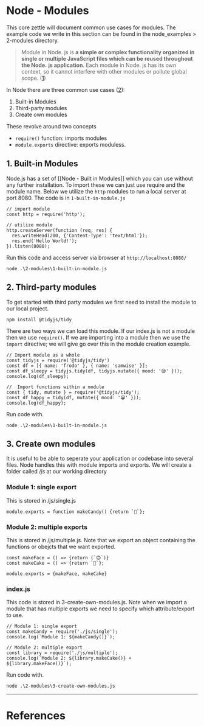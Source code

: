 # Node - Modules

This core zettle will document common use cases for modules. The example code we write in this section can be found in the node_examples > 2-modules directory. 

>Module in Node. js is **a simple or complex functionality organized in single or multiple JavaScript files which can be reused throughout the Node.** **js application**. Each module in Node. js has its own context, so it cannot interfere with other modules or pollute global scope. ([1](https://www.tutorialsteacher.com/nodejs/nodejs-modules#:~:text=Module%20in%20Node.,modules%20or%20pollute%20global%20scope.))

In Node there are three common use cases ([2](https://www.w3schools.com/nodejs/nodejs_modules.asp)):
1. Built-in Modules 
2. Third-party modules
3. Create own modules

These revolve around two concepts
-  `require()`  function: imports modules
- `module.exports` directive: exports moduless.

## 1. Built-in Modules
Node.js has a set of [[Node - Built in Modules]] which you can use without any further installation. To  import these we can just use require and the module name. Below we utilize the `http` modules to run a local server at port 8080. The code is in `1-built-in-module.js`

``` node
// import module
const http = require('http');

// utilize module
http.createServer(function (req, res) {  
  res.writeHead(200, {'Content-Type': 'text/html'});  
  res.end('Hello World!');  
}).listen(8080);
```

Run this code and access server via browser at `http://localhost:8080/`

```shell
node .\2-modules\1-built-in-module.js
```

## 2. Third-party modules
To get started with third party modules we first need to install the module to our local project. 

``` shell
npm install @tidyjs/tidy
```

There are two ways we can load this module. If our index.js is not a module then we use `require()`. If we are importing into a module then we use the `import` directive; we will give go over this in the module creation example.

```node
// Import module as a whole
const tidyjs = require('@tidyjs/tidy')
const df = [{ name: 'frodo' }, { name: 'samwise' }];
const df_sleepy = tidyjs.tidy(df, tidyjs.mutate({ mood: '😪' }));
console.log(df_sleepy);

//  Import functions within a module
const { tidy, mutate } = require('@tidyjs/tidy');
const df_happy = tidy(df, mutate({ mood: '😀' }));
console.log(df_happy);
```

Run code with.

``` shell
node .\2-modules\1-built-in-module.js
```

## 3. Create own modules

It is useful to be able to seperate your application or codebase into several files. Node handles this with module imports and exports. We will create a folder called */js* at our working directory

### Module 1: single export
This is stored in /js/single.js

```node
module.exports = function makeCandy() {return `🍫`};
```

### Module 2: multiple exports
This is stored in /js/multiple.js. Note that we export an object containing the functions or obejcts that we want exported.

```node
const makeFace = () => {return (`🙃`)}
const makeCake = () => {return `🍰`};

module.exports = {makeFace, makeCake}
```

### index.js
This code is stored in 3-create-own-modules.js.  Note when we import a module that has multiple exports we need to specify which attribute/export to use.

```node
// Module 1: single export
const makeCandy = require('./js/single');
console.log(`Module 1: ${makeCandy()}`);

// Module 2: multiple export
const library = require('./js/multiple');
console.log(`Module 2: ${library.makeCake()} + ${library.makeFace()}`);
```

Run code with.

``` shell
node .\2-modules\3-create-own-modules.js
```

___
# References
